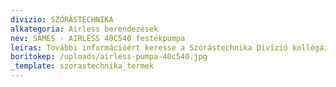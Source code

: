 ```yaml
---
divizio: SZÓRÁSTECHNIKA
alkategoria: Airless berendezések
nev: SAMES - AIRLESS 40C540 festékpumpa
leiras: További információért keresse a Szórástechnika Divízió kollégáit
boritokep: /uploads/airless-pumpa-40c540.jpg
_template: szorastechnika_termek
---
```


